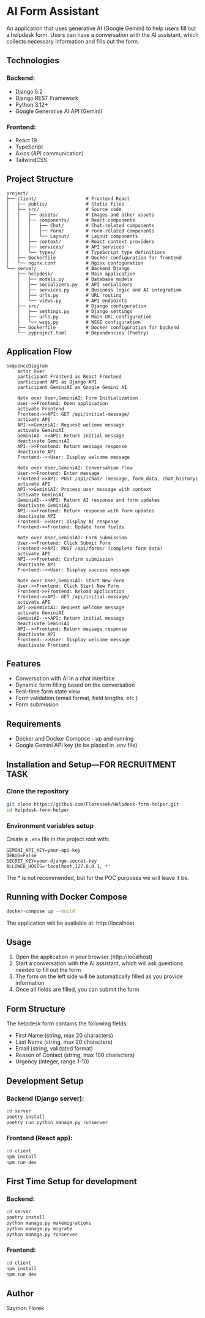 # AI Form Assistant

An application that uses generative AI (Google Gemini) to help users fill out a helpdesk form. Users can have a conversation with the AI assistant, which collects necessary information and fills out the form.

## Technologies

### Backend:
- Django 5.2
- Django REST Framework
- Python 3.12+
- Google Generative AI API (Gemini)

### Frontend:
- React 19
- TypeScript
- Axios (API communication)
- TailwindCSS

## Project Structure
```
project/
├── client/                  # Frontend React
│   ├── public/              # Static files
│   ├── src/                 # Source code
│   │   ├── assets/          # Images and other assets
│   │   ├── components/      # React components
│   │   │   ├── Chat/        # Chat-related components
│   │   │   ├── Form/        # Form-related components
│   │   │   └── Layout/      # Layout components
│   │   ├── context/         # React context providers
│   │   ├── services/        # API services
│   │   └── types/           # TypeScript type definitions
│   ├── Dockerfile           # Docker configuration for frontend
│   └── nginx.conf           # Nginx configuration
└── server/                  # Backend Django
    ├── helpdesk/            # Main application
    │   ├── models.py        # Database models
    │   ├── serializers.py   # API serializers
    │   ├── services.py      # Business logic and AI integration
    │   ├── urls.py          # URL routing
    │   └── views.py         # API endpoints
    ├── src/                 # Django configuration
    │   ├── settings.py      # Django settings
    │   ├── urls.py          # Main URL configuration
    │   └── wsgi.py          # WSGI configuration
    ├── Dockerfile           # Docker configuration for backend
    └── pyproject.toml       # Dependencies (Poetry)
```

## Application Flow

```mermaid
sequenceDiagram
    actor User
    participant Frontend as React Frontend
    participant API as Django API
    participant GeminiAI as Google Gemini AI

    Note over User,GeminiAI: Form Initialization
    User->>Frontend: Open application
    activate Frontend
    Frontend->>API: GET /api/initial-message/
    activate API
    API->>GeminiAI: Request welcome message
    activate GeminiAI
    GeminiAI-->>API: Return initial message
    deactivate GeminiAI
    API-->>Frontend: Return message response
    deactivate API
    Frontend-->>User: Display welcome message
    
    Note over User,GeminiAI: Conversation Flow
    User->>Frontend: Enter message
    Frontend->>API: POST /api/chat/ (message, form_data, chat_history)
    activate API
    API->>GeminiAI: Process user message with context
    activate GeminiAI
    GeminiAI-->>API: Return AI response and form updates
    deactivate GeminiAI
    API-->>Frontend: Return response with form updates
    deactivate API
    Frontend-->>User: Display AI response
    Frontend->>Frontend: Update form fields
    
    Note over User,GeminiAI: Form Submission
    User->>Frontend: Click Submit Form
    Frontend->>API: POST /api/forms/ (complete form data)
    activate API
    API-->>Frontend: Confirm submission
    deactivate API
    Frontend-->>User: Display success message
    
    Note over User,GeminiAI: Start New Form
    User->>Frontend: Click Start New Form
    Frontend->>Frontend: Reload application
    Frontend->>API: GET /api/initial-message/
    activate API
    API->>GeminiAI: Request welcome message
    activate GeminiAI
    GeminiAI-->>API: Return initial message
    deactivate GeminiAI
    API-->>Frontend: Return message response
    deactivate API
    Frontend-->>User: Display welcome message
    deactivate Frontend
```

## Features

- Conversation with AI in a chat interface
- Dynamic form filling based on the conversation
- Real-time form state view
- Form validation (email format, field lengths, etc.)
- Form submission

## Requirements

- Docker and Docker Compose - up and running
- Google Gemini API key (to be placed in .env file)

## Installation and Setup—FOR RECRUITMENT TASK

### Clone the repository

```bash
git clone https://github.com/Floressek/Helpdesk-form-helper.git
cd Helpdesk-form-helper
```

### Environment variables setup

Create a `.env` file in the project root with:

```
GEMINI_API_KEY=your-api-key
DEBUG=False
SECRET_KEY=your-django-secret-key
ALLOWED_HOSTS='localhost,127.0.0.1, *'
```

The * is not recommended, but for the POC purposes we will leave it be.

## Running with Docker Compose

```bash
docker-compose up --build
```

The application will be available at:
http://localhost

## Usage

1. Open the application in your browser (http://localhost)
2. Start a conversation with the AI assistant, which will ask questions needed to fill out the form
3. The form on the left side will be automatically filled as you provide information
4. Once all fields are filled, you can submit the form

## Form Structure

The helpdesk form contains the following fields:
- First Name (string, max 20 characters)
- Last Name (string, max 20 characters)
- Email (string, validated format)
- Reason of Contact (string, max 100 characters)
- Urgency (integer, range 1-10)

## Development Setup

### Backend (Django server):
```bash
cd server
poetry install
poetry run python manage.py runserver
```

### Frontend (React app):
```bash
cd client
npm install
npm run dev
```

## First Time Setup for development

### Backend:
```bash
cd server
poetry install
python manage.py makemigrations
python manage.py migrate
python manage.py runserver
```

### Frontend:
```bash
cd client
npm install
npm run dev
```

## Author

Szymon Florek
